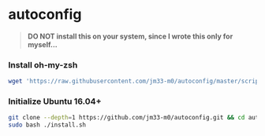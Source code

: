 # autoconfig

> **DO NOT install this on your system, since I wrote this only for myself...**

### Install oh-my-zsh

```bash
wget 'https://raw.githubusercontent.com/jm33-m0/autoconfig/master/scripts/oh-my-zsh.sh' -O - | bash
```

### Initialize Ubuntu 16.04+

```bash
git clone --depth=1 https://github.com/jm33-m0/autoconfig.git && cd autoconfig
sudo bash ./install.sh
```
